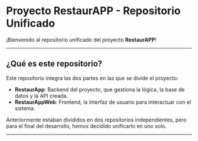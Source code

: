 # Proyecto RestaurAPP - Repositorio Unificado

¡Bienvenido al repositorio unificado del proyecto **RestaurAPP**!

---

## ¿Qué es este repositorio?

Este repositorio integra las dos partes en las que se divide el proyecto:

- **RestaurApp**: Backend del proyecto, que gestiona la lógica, la base de datos y la API creada.
- **RestaurAppWeb**: Frontend, la interfaz de usuario para interactuar con el sistema.

Anteriormente estaban divididos en dos repositorios independientes, pero para el final del desarrollo, hemos decidido unificarlo en uno solo.

---
